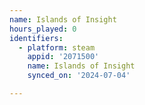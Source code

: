 ```yaml
---
name: Islands of Insight
hours_played: 0
identifiers:
  - platform: steam
    appid: '2071500'
    name: Islands of Insight
    synced_on: '2024-07-04'

---
```

